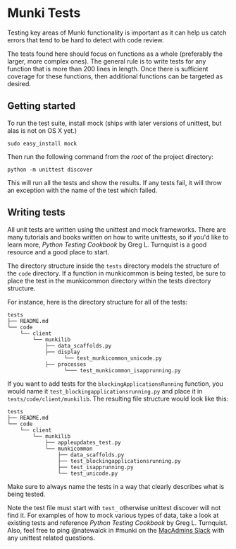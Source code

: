 Munki Tests
===========
Testing key areas of Munki functionality is important as it can help us catch errors that tend to be hard to detect with code review.

The tests found here should focus on functions as a whole (preferably the larger, more complex ones). The general rule is to write tests for any function that is more than 200 lines in length. Once there is sufficient coverage for these functions, then additional functions can be targeted as desired.

Getting started
---------------
To run the test suite, install mock (ships with later versions of unittest, but alas is not on OS X yet.)

    sudo easy_install mock

Then run the following command from the *root* of the project directory:

    python -m unittest discover

This will run all the tests and show the results. If any tests fail, it will throw an exception with the name of the test which failed.


Writing tests
-------------
All unit tests are written using the unittest and mock frameworks. There are many tutorials and books written on how to write unittests, so if you'd like to learn more, *Python Testing Cookbook* by Greg L. Turnquist is a good resource and a good place to start.

The directory structure inside the `tests` directory models the structure of the `code` directory. If a function in munkicommon is being tested, be sure to place the test in the munkicommon directory within the tests directory structure.

For instance, here is the directory structure for all of the tests:

    tests
    ├── README.md
    └── code
        └── client
            └── munkilib
                ├── data_scaffolds.py
                ├── display
                      └── test_munkicommon_unicode.py
                ├── processes    
                      └─── test_munkicommon_isapprunning.py
                


If you want to add tests for the `blockingApplicationsRunning` function, you would name it `test_blockingapplicationsrunning.py` and place it in `tests/code/client/munkilib`. The resulting file structure would look like this:

    tests
    ├── README.md
    └── code
        └── client
            └── munkilib
                ├── appleupdates_test.py
                └── munkicommon
                    ├── data_scaffolds.py
                    ├── test_blockingapplicationsrunning.py
                    ├── test_isapprunning.py
                    └── test_unicode.py


Make sure to always name the tests in a way that clearly describes what is being tested. 

Note the test file must start with `test_` otherwise unittest discover will not find it. For examples of how to mock various types of data, take a look at existing tests and reference *Python Testing Cookbook* by Greg L. Turnquist. Also, feel free to ping @natewalck in #munki on the [MacAdmins Slack](https://macadmins.herokuapp.com/) with any unittest related questions.
